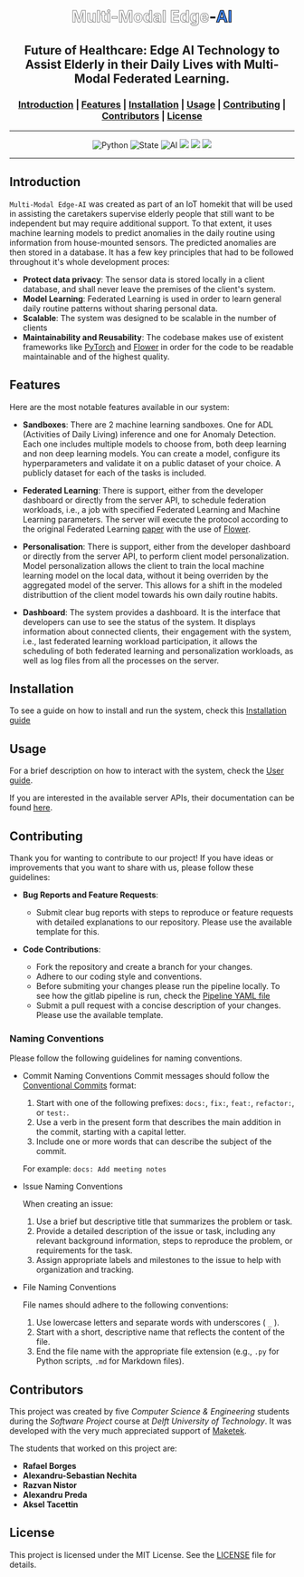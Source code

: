 <h1 align="center">
  <span style="color:grey;font-weight:bold;text-stroke: 1px white;-webkit-text-stroke-width: 1px;-webkit-text-fill-color: white;">Multi-Modal Edge</span>-<span style="color:black;font-weight:bold;text-stroke: 1px white;-webkit-text-stroke-width: 1px;-webkit-text-fill-color: #4287f5; font-weight:bold">AI</span>
</h1>



<h2 align="center">
   Future of Healthcare: Edge AI Technology to Assist Elderly in their Daily Lives with Multi-Modal Federated Learning.
</h2>

<h3 align="center">
  <a href="#introduction">Introduction</a> |
  <a href="#features">Features</a> |
  <a href="#installation">Installation</a> |
  <a href="#usage">Usage</a> |
  <a href="#contributing">Contributing</a> |
  <a href="#contributors">Contributors</a> |
  <a href="#license">License</a>
</h3>

---
<div align="center">
    <img src="https://img.shields.io/badge/Python-3.10-blue.svg" alt="Python">
    <img src="https://img.shields.io/badge/State-Alpha-white.svg" alt="State">
    <img src="https://img.shields.io/badge/Version-1.0.0-red.svg" alt="AI">
    <img src="https://img.shields.io/badge/Documentation-Up to date-darkgreen.svg">
    <img src="https://img.shields.io/badge/Code Coverage-77%25-green.svg">
    <img src="https://img.shields.io/badge/License-MIT-darkblue.svg">
</div>

---

## **Introduction**

`Multi-Modal Edge-AI` was created as part of an IoT homekit that will be used in assisting the caretakers supervise elderly people that still want to be independent but may require additional support. To that extent, it uses machine learning models to predict anomalies in the daily routine using information from house-mounted sensors. The predicted anomalies are then stored in a database. It has a few key principles that had to be followed throughout it's whole development proces:

- **Protect data privacy**: The sensor data is stored locally in a client database, and shall never leave the premises of the client's system.
- **Model Learning**: Federated Learning is used in order to learn general daily routine patterns without sharing personal data.
- **Scalable**: The system was designed to be scalable in the number of clients
- **Maintainability and Reusability**: The codebase makes use of existent frameworks like [PyTorch](https://pytorch.org/docs/stable/index.html) and [Flower](https://flower.dev/docs/) in order for the code to be readable maintainable and of the highest quality.

## **Features**

Here are the most notable features available in our system:

* **Sandboxes**: There are 2 machine learning sandboxes. One for ADL (Activities of Daily Living) inference and one for Anomaly Detection. Each one includes multiple models to choose from, both deep learning and non deep learning models. You can create a model, configure its hyperparameters and validate it on a public dataset of your choice. A publicly dataset for each of the tasks is included.

* **Federated Learning**: There is support, either from the developer dashboard or directly from the server API, to schedule federation workloads, i.e., a job with specified Federated Learning and Machine Learning parameters. The server will execute the protocol according to the original Federated Learning [paper](https://arxiv.org/pdf/1602.05629.pdf) with the use of [Flower](https://flower.dev/docs/).

* **Personalisation**: There is support, either from the developer dashboard or directly from the server API, to perform client model personalization. Model personalization allows the client to train the local machine learning model on the local data, without it being overriden by the aggregated model of the server. This allows for a shift in the modeled distributtion of the client model towards his own daily routine habits.

* **Dashboard**: The system provides a dashboard. It is the interface that developers can use to see the status of the system. It displays information about connected clients, their engagement with the system, i.e., last federated learning workload participation, it allows the scheduling of both federated learning and personalization workloads, as well as log files from all the processes on the server.

## **Installation**

To see a guide on how to install and run the system, check this [Installation guide](documentation/INSTALLATION.md)

## **Usage**

For a brief description on how to interact with the system, check the [User guide](documentation/USER_GUIDE.md).

If you are interested in the available server APIs, their documentation can be found [here](documentation/API_DOCS.md).

## **Contributing**

Thank you for wanting to contribute to our project! If you have ideas or improvements that you want to share with us, please follow these guidelines:

- **Bug Reports and Feature Requests**: 
  - Submit clear bug reports with steps to reproduce or feature requests with detailed explanations to our repository. Please use the available template for this.
    
- **Code Contributions**: 
  - Fork the repository and create a branch for your changes.
  - Adhere to our coding style and conventions.
  - Before submiting your changes please run the pipeline locally. To see how the gitlab pipeline is run, check the [Pipeline YAML file](.gitlab-ci.yml)
  - Submit a pull request with a concise description of your changes. Please use the available template.


### **Naming Conventions**
Please follow the following guidelines for naming conventions.
* Commit Naming Conventions
    Commit messages should follow the [Conventional Commits](https://www.conventionalcommits.org/en/v1.0.0/) format:

    1. Start with one of the following prefixes: `docs:`, `fix:`, `feat:`, `refactor:`, or `test:`.
    2. Use a verb in the present form that describes the main addition in the commit, starting with a capital letter.
    3. Include one or more words that can describe the subject of the commit.

    For example: `docs: Add meeting notes`

* Issue Naming Conventions

    When creating an issue:

    1. Use a brief but descriptive title that summarizes the problem or task.
    2. Provide a detailed description of the issue or task, including any relevant background information, steps to reproduce the problem, or requirements for the task.
    3. Assign appropriate labels and milestones to the issue to help with organization and tracking.

* File Naming Conventions

    File names should adhere to the following conventions:

    1. Use lowercase letters and separate words with underscores ( `_` ).
    2. Start with a short, descriptive name that reflects the content of the file.
    3. End the file name with the appropriate file extension (e.g., `.py` for Python scripts, `.md` for Markdown files).


## **Contributors**

This project was created by five *Computer Science & Engineering* students during the *Software Project* course at *Delft University of Technology*. It was developed with the very much appreciated support of [Maketek](https://www.maketek.nl/).

The students that worked on this project are:

- **Rafael Borges**
- **Alexandru-Sebastian Nechita**
- **Razvan Nistor**
- **Alexandru Preda**
- **Aksel Tacettin**


## **License**

This project is licensed under the MIT License. See the [LICENSE](documentation/LICENCE.md) file for details.

